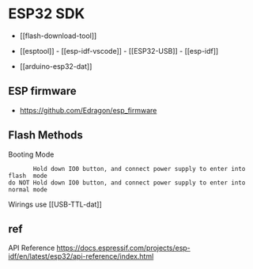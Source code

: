 



# ESP32 SDK


- [[flash-download-tool]]

- [[esptool]] - [[esp-idf-vscode]] - [[ESP32-USB]] - [[esp-idf]] 


- [[arduino-esp32-dat]]



## ESP firmware 
- https://github.com/Edragon/esp_firmware


## Flash Methods 

Booting Mode 

           Hold down IO0 button, and connect power supply to enter into flash  mode
    do NOT Hold down IO0 button, and connect power supply to enter into normal mode


Wirings use [[USB-TTL-dat]]

## ref 

API Reference
https://docs.espressif.com/projects/esp-idf/en/latest/esp32/api-reference/index.html



